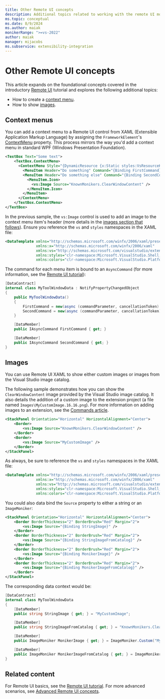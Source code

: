 ```yaml
---
title: Other Remote UI concepts
description: Additional topics related to working with the remote UI model.
ms.topic: conceptual
ms.date: 8/9/2024
ms.author: maiak
monikerRange: ">=vs-2022"
author: maiak
manager: mijacobs
ms.subservice: extensibility-integration
---
```


# Other Remote UI concepts

This article expands on the foundational concepts covered in the introductory [Remote UI](remote-ui.md) tutorial and explores the following additional topics:

- How to create a [context menu](#context-menus).
- How to show [images](#images).

## Context menus

You can add a context menu to a Remote UI control from XAML (Extensible Application Markup Language) by assigning the `FrameworkElement`'s [ContextMenu](/dotnet/api/system.windows.frameworkelement.contextmenu) property. This process mirrors the way you'd add a context menu in standard WPF (Windows Presentation Foundation).

```xml
<TextBox Text="Some text">
    <TextBox.ContextMenu>
      <ContextMenu Style="{DynamicResource {x:Static styles:VsResourceKeys.ContextMenuStyleKey}}">
        <MenuItem Header="Do something" Command="{Binding FirstCommand}" />
        <MenuItem Header="Do something else" Command="{Binding SecondCommand}">
          <MenuItem.Icon>
            <vs:Image Source="KnownMonikers.ClearWindowContent" />
          </MenuItem.Icon>
        </MenuItem>
      </ContextMenu>
    </TextBox.ContextMenu>
</TextBox>
```

In the previous sample, the `vs:Image` control is used to add an image to the context menu item's header (more details in the [images section that follows](#images)). Ensure you reference the `vs` and `styles` namespaces in the XAML file:

```xml
<DataTemplate xmlns="http://schemas.microsoft.com/winfx/2006/xaml/presentation"
              xmlns:x="http://schemas.microsoft.com/winfx/2006/xaml"
              xmlns:vs="http://schemas.microsoft.com/visualstudio/extensibility/2022/xaml"
              xmlns:styles="clr-namespace:Microsoft.VisualStudio.Shell;assembly=Microsoft.VisualStudio.Shell.15.0"
              xmlns:colors="clr-namespace:Microsoft.VisualStudio.PlatformUI;assembly=Microsoft.VisualStudio.Shell.15.0">
```

The command for each menu item is bound to an `AsyncCommand` (for more information, see the [Remote UI tutorial](remote-ui.md)):

```cs
[DataContract]
internal class MyToolWindowData : NotifyPropertyChangedObject
{
    public MyToolWindowData()
    {
        FirstCommand = new(async (commandParameter, cancellationToken) => ...);
        SecondCommand = new(async (commandParameter, cancellationToken) => ...);
    }

    [DataMember]
    public IAsyncCommand FirstCommand { get; }

    [DataMember]
    public IAsyncCommand SecondCommand { get; }
}
```

## Images

You can use Remote UI XAML to show either custom images or images from the Visual Studio image catalog.

The following sample demonstrates how you can show the `ClearWindowContent` image provided by the Visual Studio image catalog. It also details the addition of a custom image to the extension project (a file named `Images\MyCustomImage.16.16.png`). For more information on adding images to an extension, see the [Commands article](../command/command.md#add-an-icon-to-a-command).

```xml
<StackPanel Orientation="Horizontal" HorizontalAlignment="Center">
    <Border>
        <vs:Image Source="KnownMonikers.ClearWindowContent" />
    </Border>
    <Border>
        <vs:Image Source="MyCustomImage" />
    </Border>
</StackPanel>
```

As always, be sure to reference the `vs` and `styles` namespaces in the XAML file:

```xml
<DataTemplate xmlns="http://schemas.microsoft.com/winfx/2006/xaml/presentation"
              xmlns:x="http://schemas.microsoft.com/winfx/2006/xaml"
              xmlns:vs="http://schemas.microsoft.com/visualstudio/extensibility/2022/xaml"
              xmlns:styles="clr-namespace:Microsoft.VisualStudio.Shell;assembly=Microsoft.VisualStudio.Shell.15.0"
              xmlns:colors="clr-namespace:Microsoft.VisualStudio.PlatformUI;assembly=Microsoft.VisualStudio.Shell.15.0">
```

You could also data bind the `Source` property to either a string or an `ImageMoniker`:

```xml
<StackPanel Orientation="Horizontal" HorizontalAlignment="Center">
    <Border BorderThickness="2" BorderBrush="Red" Margin="2">
        <vs:Image Source="{Binding StringImage}" />
    </Border>
    <Border BorderThickness="2" BorderBrush="Red" Margin="2">
        <vs:Image Source="{Binding StringImageFromCatalog}" />
    </Border>
    <Border BorderThickness="2" BorderBrush="Red" Margin="2">
        <vs:Image Source="{Binding MonikerImage}" />
    </Border>
    <Border BorderThickness="2" BorderBrush="Red" Margin="2">
        <vs:Image Source="{Binding MonikerImageFromCatalog}" />
    </Border>
</StackPanel>
```

The corresponding data context would be:

```cs
[DataContract]
internal class MyToolWindowData
{
    [DataMember]
    public string StringImage { get; } = "MyCustomImage";

    [DataMember]
    public string StringImageFromCatalog { get; } = "KnownMonikers.ClearWindowContent";

    [DataMember]
    public ImageMoniker MonikerImage { get; } = ImageMoniker.Custom("MyCustomImage");

    [DataMember]
    public ImageMoniker MonikerImageFromCatalog { get; } = ImageMoniker.KnownValues.ClearWindowContent;
}
```

## Related content

For Remote UI basics, see the [Remote UI tutorial](remote-ui.md). For more advanced scenarios, see [Advanced Remote UI concepts](advanced-remote-ui.md).
